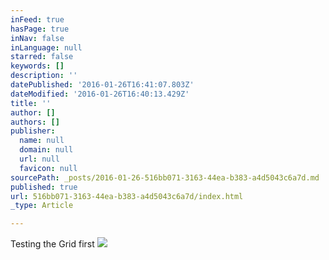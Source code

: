 ```yaml
---
inFeed: true
hasPage: true
inNav: false
inLanguage: null
starred: false
keywords: []
description: ''
datePublished: '2016-01-26T16:41:07.803Z'
dateModified: '2016-01-26T16:40:13.429Z'
title: ''
author: []
authors: []
publisher:
  name: null
  domain: null
  url: null
  favicon: null
sourcePath: _posts/2016-01-26-516bb071-3163-44ea-b383-a4d5043c6a7d.md
published: true
url: 516bb071-3163-44ea-b383-a4d5043c6a7d/index.html
_type: Article

---
```

Testing the Grid first
![](https://the-grid-user-content.s3-us-west-2.amazonaws.com/725486a7-73eb-4e4c-a452-0c123ec3abf1.jpg)